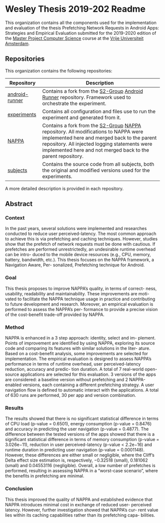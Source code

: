 # Wesley Thesis 2019-202 Readme

This organization contains all the components used for the implementation and evaluation of the thesis Prefetching Network Requests in Android Apps: Strategies and Empirical Evaluation submitted for the 2019-2020 edition of 
the [Master Project Computer Science](https://studiegids.vu.nl/en/Master/2019-2020/computer-science/XM_0011) course 
at the [Vrije Universiteit Amsterdam](https://www.vu.nl/en).

## Repositories

This organization contains the following repositories:

| Repository     | Description                                                                                                                                                                                                                                        |
|----------------|----------------------------------------------------------------------------------------------------------------------------------------------------------------------------------------------------------------------------------------------------|
| [android-runner](https://github.com/VU-Thesis-2019-2020-Wesley-Shann/android-runner) | Contains a fork from the [S2-Group](https://github.com/S2-group) [Android Runner](https://github.com/S2-group/android-runner) repository.  Framework used to orchestrate the experiment.                                                                                                                                        |
| [experiments](https://github.com/VU-Thesis-2019-2020-Wesley-Shann/experiments)    | Contains all configuration and files use to run the experiment and generated from it.                                                                                                                                                              |
| [NAPPA](https://github.com/VU-Thesis-2019-2020-Wesley-Shann/NAPPA)          | Contains a fork from the [S2-Group](https://github.com/S2-group) [NAPPA](https://github.com/S2-group/NAPPA) repository. All modifications to NAPPA were implemented here and merged back to the parent repository. All injected logging statements were implemented here and not merged back to the parent repository. |
| [subjects](https://github.com/VU-Thesis-2019-2020-Wesley-Shann/subjects)       | Contains the source code from all subjects, both the original and modified versions used for the experiments.                                                                                                                                      |

A more detailed description is provided in each repository.

## Abstract

### Context

In the past years, several solutions were implemented and researches conducted to reduce user perceived-latency. The most common approach to achieve this is via prefetching and caching techniques. However, studies show that the prefetch of network requests must be done with cautious. If prefetches are performed unrestrictedly, an undesirable runtime overhead can be intro- duced to the mobile device resources (e.g., CPU, memory, battery, bandwidth, etc.). This thesis focuses on the NAPPA framework, a Navigation Aware, Per- sonalized, Prefetching technique for Android.

### Goal

This thesis proposes to improve NAPPA’s quality, in terms of correct- ness, usability, readability and maintainability. These improvements are moti- vated to facilitate the NAPPA technique usage in practice and contributing to future development and research.
Moreover, an empirical evaluation is performed to assess the NAPPA’s per- formance to provide a precise vision of the cost-benefit trade-off provided by NAPPA.

### Method

NAPPA is enhanced in a 3 step approach: identity, select and im- plement. Points of improvement are identified by using NAPPA, exploring its source code and  comparing its features with similar solutions in the liter- ature. Based on a cost-benefit analysis, some improvements are selected for implementation.
The empirical evaluation is designed to assess NAPPA’s performance in terms of runtime overhead, user perceived-latency reduction, accuracy and predic- tion duration. A total of 7 real-world open-source applications are selected for this evaluation. 3 versions of the apps are considered: a baseline version without prefetching and 2 NAPPA-enabled versions, each containing a different prefetching strategy. A user navigation flow is defined to automatic interact with the applications. A total of 630 runs are performed, 30 per app and version combination.

### Results

The results showed that there is no significant statistical difference in terms of CPU load (p-value = 0.6501), energy consumption (p-value = 0.8476) and accuracy in predicting the user navigation (p-value = 0.4877).
The difference between the tested versions of the apps showed that there is a significant statistical difference in terms of memory consumption (p-value = 3.026e−11), reduction in user perceived-latency (p-value < 2.2e−16) and runtime duration in predicting user navigation (p-value = 0.0001148). However, these differences are either small or negligible, where the Cliff’s Delta effect size estimation is, respectively, −0.32518 (small), 0.181062 (small) and 0.04553116 (negligible).
Overall, a low number of prefetches is performed, resulting in assessing NAPPA in a “worst-case scenario”, where the benefits in prefetching are minimal.

### Conclusion

This thesis improved the quality of NAPPA and established evidence that NAPPA introduces minimal cost in exchange of reduced user- perceived latency. However, further investigation showed that NAPPA’s cur- rent value lies within its caching capabilities rather than its prefetching capa- bilities.
